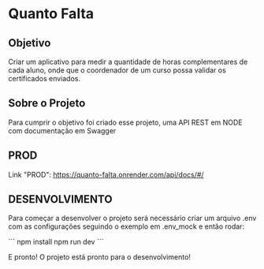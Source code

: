 # Quanto Falta

## Objetivo 

Criar um aplicativo para medir a quantidade de horas complementares de cada aluno, onde que o coordenador de um curso possa validar os certificados enviados.

## Sobre o Projeto

Para cumprir o objetivo foi criado esse projeto, uma API REST em NODE com documentação em Swagger

## PROD

Link "PROD": 
https://quanto-falta.onrender.com/api/docs/#/

## DESENVOLVIMENTO

Para começar a desenvolver o projeto será necessário criar um arquivo .env com as configurações seguindo o exemplo em .env_mock e então rodar:

´´´
npm install
npm run dev
´´´

E pronto! O projeto está pronto para o desenvolvimento!